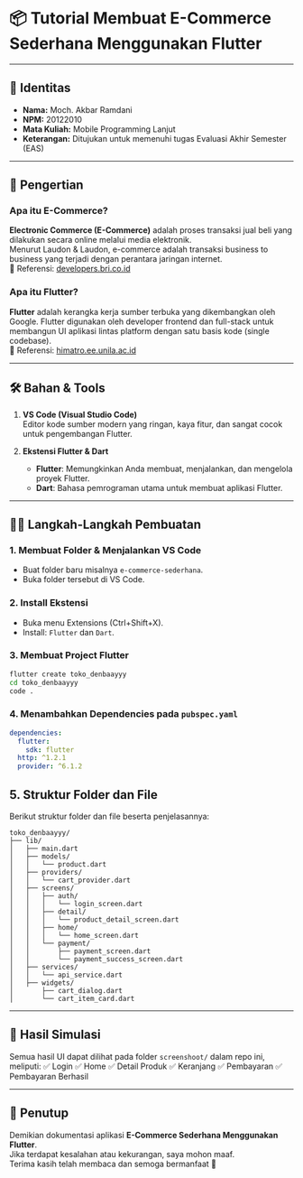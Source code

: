 
# 📦 Tutorial Membuat E-Commerce Sederhana Menggunakan Flutter

---

## 👤 Identitas
- **Nama:** Moch. Akbar Ramdani  
- **NPM:** 20122010  
- **Mata Kuliah:** Mobile Programming Lanjut  
- **Keterangan:** Ditujukan untuk memenuhi tugas Evaluasi Akhir Semester (EAS)  

---

## 📖 Pengertian

### Apa itu E-Commerce?
**Electronic Commerce (E-Commerce)** adalah proses transaksi jual beli yang dilakukan secara online melalui media elektronik.  
Menurut Laudon & Laudon, e-commerce adalah transaksi business to business yang terjadi dengan perantara jaringan internet.  
🔗 Referensi: [developers.bri.co.id](https://developers.bri.co.id/id/news/ketahui-perkembangan-e-commerce-di-indonesia-pengertian-jenis-dan-manfaatnya)

### Apa itu Flutter?
**Flutter** adalah kerangka kerja sumber terbuka yang dikembangkan oleh Google. Flutter digunakan oleh developer frontend dan full-stack untuk membangun UI aplikasi lintas platform dengan satu basis kode (single codebase).  
🔗 Referensi: [himatro.ee.unila.ac.id](https://himatro.ee.unila.ac.id/apa-itu-flutter/)

---

## 🛠️ Bahan & Tools

1. **VS Code (Visual Studio Code)**  
   Editor kode sumber modern yang ringan, kaya fitur, dan sangat cocok untuk pengembangan Flutter.

2. **Ekstensi Flutter & Dart**  
   - **Flutter**: Memungkinkan Anda membuat, menjalankan, dan mengelola proyek Flutter.
   - **Dart**: Bahasa pemrograman utama untuk membuat aplikasi Flutter.

---

## 🧑‍💻 Langkah-Langkah Pembuatan

### 1. Membuat Folder & Menjalankan VS Code
- Buat folder baru misalnya `e-commerce-sederhana`.
- Buka folder tersebut di VS Code.

### 2. Install Ekstensi
- Buka menu Extensions (Ctrl+Shift+X).
- Install: `Flutter` dan `Dart`.

### 3. Membuat Project Flutter
```bash
flutter create toko_denbaayyy
cd toko_denbaayyy
code .
```

### 4. Menambahkan Dependencies pada `pubspec.yaml`
```yaml
dependencies:
  flutter:
    sdk: flutter
  http: ^1.2.1
  provider: ^6.1.2
```
## 5. Struktur Folder dan File

Berikut struktur folder dan file beserta penjelasannya:

```
toko_denbaayyy/
├── lib/
│   ├── main.dart
│   ├── models/
│   │   └── product.dart
│   ├── providers/
│   │   └── cart_provider.dart
│   ├── screens/
│   │   ├── auth/
│   │   │   └── login_screen.dart
│   │   ├── detail/
│   │   │   └── product_detail_screen.dart
│   │   ├── home/
│   │   │   └── home_screen.dart
│   │   └── payment/
│   │       ├── payment_screen.dart
│   │       └── payment_success_screen.dart
│   ├── services/
│   │   └── api_service.dart
│   ├── widgets/
│       ├── cart_dialog.dart
│       └── cart_item_card.dart
```
---

## 📸 Hasil Simulasi

Semua hasil UI dapat dilihat pada folder `screenshoot/` dalam repo ini, meliputi:
✅ Login
✅ Home
✅ Detail Produk
✅ Keranjang
✅ Pembayaran
✅ Pembayaran Berhasil

---

## 🙏 Penutup

Demikian dokumentasi aplikasi **E-Commerce Sederhana Menggunakan Flutter**.  
Jika terdapat kesalahan atau kekurangan, saya mohon maaf.  
Terima kasih telah membaca dan semoga bermanfaat 🎉
